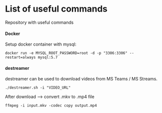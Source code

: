 # List of useful commands
Repository with useful commands

#### Docker

Setup docker container with mysql:
```
docker run -e MYSQL_ROOT_PASSWORD=root -d -p "3306:3306" --restart=always mysql:5.7
```
#### destreamer

destreamer can be used to download videos from MS Teams / MS Streams.

```
./destreamer.sh -i "VIDEO_URL"
```

After download --> convert .mkv to .mp4 file

```
ffmpeg -i input.mkv -codec copy output.mp4
```
